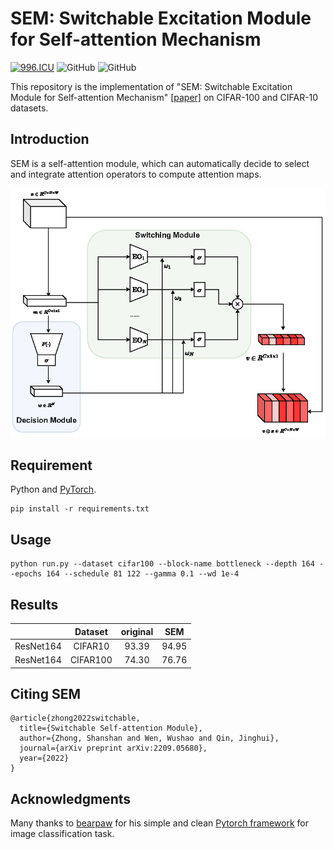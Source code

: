 # SEM: Switchable Excitation Module for Self-attention Mechanism
[![996.ICU](https://img.shields.io/badge/link-996.icu-red.svg)](https://996.icu) 
![GitHub](https://img.shields.io/github/license/gbup-group/DIANet.svg)
![GitHub](https://img.shields.io/badge/Qrange%20-group-orange)

This repository is the implementation of "SEM: Switchable Excitation Module for Self-attention Mechanism" [[paper]](https://arxiv.org/abs/2209.05680)  on CIFAR-100 and CIFAR-10 datasets. 


## Introduction

SEM is a self-attention module, which can automatically decide to select and integrate attention operators to compute attention maps.  

<p align="center">
  <img src="https://github.com/Qrange-group/SEM/blob/main/images/arch.png" width="600">
</p>

## Requirement
Python and [PyTorch](http://pytorch.org/).
```
pip install -r requirements.txt
```
## Usage
```
python run.py --dataset cifar100 --block-name bottleneck --depth 164 --epochs 164 --schedule 81 122 --gamma 0.1 --wd 1e-4
```

## Results
|                 |  Dataset  | original |  SEM  |
|:---------------:|:------:|:--------:|:------:|
|    ResNet164    |CIFAR10 |   93.39  |  94.95 |
|    ResNet164    |CIFAR100|   74.30  |  76.76 |



## Citing SEM

```
@article{zhong2022switchable,
  title={Switchable Self-attention Module},
  author={Zhong, Shanshan and Wen, Wushao and Qin, Jinghui},
  journal={arXiv preprint arXiv:2209.05680},
  year={2022}
}
```

## Acknowledgments
Many thanks to [bearpaw](https://github.com/bearpaw) for his simple and clean [Pytorch framework](https://github.com/bearpaw/pytorch-classification) for image classification task.
